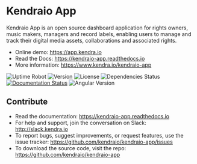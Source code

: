 
Kendraio App
============

Kendraio App is an open source dashboard application for rights owners, music makers, managers and record labels, enabling users to manage and track their digital media assets, collaborations and associated rights.

- Online demo: https://app.kendra.io
- Read the Docs: https://kendraio-app.readthedocs.io
- More information: https://www.kendra.io/kendraio-app

![Uptime Robot](https://img.shields.io/uptimerobot/ratio/7/m783523815-565ba269d3dc13ded01aae34)
![Version](https://img.shields.io/github/package-json/v/kendraio/kendraio-app)
![License](https://img.shields.io/github/license/kendraio/kendraio-app)
![Dependencies Status](https://img.shields.io/david/kendraio/kendraio-app)
[![Documentation Status](https://readthedocs.org/projects/kendraio-app/badge/?version=latest)](https://kendraio-app.readthedocs.io/en/latest/?badge=latest)
![Angular Version](https://img.shields.io/github/package-json/dependency-version/kendraio/kendraio-app/@angular/core)


Contribute
----------

- Read the documentation: https://kendraio-app.readthedocs.io
- For help and support, join the conversation on Slack: http://slack.kendra.io
- To report bugs, suggest improvements, or request features, use the issue tracker: https://github.com/kendraio/kendraio-app/issues
- To download the source code, visit the repo: https://github.com/kendraio/kendraio-app
